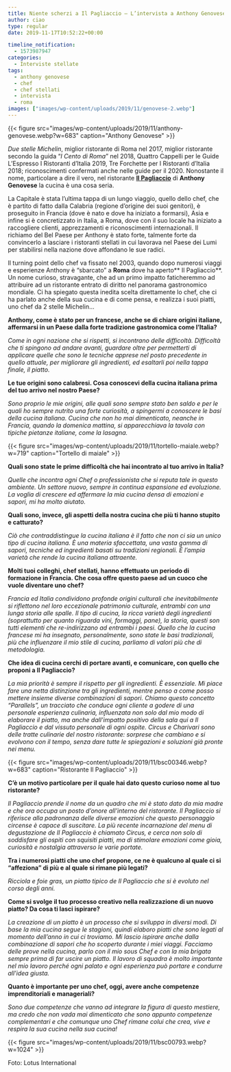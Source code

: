 ```yaml
---
title: Niente scherzi a Il Pagliaccio – L’intervista a Anthony Genovese
author: ciao
type: regular
date: 2019-11-17T10:52:22+00:00

timeline_notification:
  - 1573987947
categories:
  - Interviste stellate
tags:
  - anthony genovese
  - chef
  - chef stellati
  - intervista
  - roma
images: ["images/wp-content/uploads/2019/11/genovese-2.webp"]
---
```


{{< figure src="images/wp-content/uploads/2019/11/anthony-genovese.webp?w=683" caption="Anthony Genovese" >}}


_Due stelle Michelin_, miglior ristorante di Roma nel 2017, miglior ristorante secondo la guida “_I Cento di Roma_” nel 2018, Quattro Cappelli per le Guide L’Espresso I Ristoranti d’Italia 2019, Tre Forchette per I Ristoranti d’Italia 2018; riconoscimenti confermati anche nelle guide per il 2020. Nonostante il nome, particolare a dire il vero, nel ristorante&nbsp;**[Il Pagliaccio][1]** di&nbsp;**Anthony Genovese**&nbsp;la cucina è una cosa seria.

La Capitale è stata l’ultima tappa di un lungo viaggio, quello dello chef, che è partito di fatto dalla Calabria (regione d’origine dei suoi genitori), è proseguito in Francia (dove è nato e dove ha iniziato a formarsi), Asia e infine si è concretizzato in Italia, a Roma, dove con il suo locale ha iniziato a raccogliere clienti, apprezzamenti e riconoscimenti internazionali. Il richiamo del Bel Paese per Anthony è stato forte, talmente forte da convincerlo a lasciare i ristoranti stellati in cui lavorava nel Paese dei Lumi per stabilirsi nella nazione dove affondano le sue radici.

Il turning point dello chef va fissato nel 2003, quando dopo numerosi viaggi e esperienze Anthony è “sbarcato” a&nbsp;**Roma**&nbsp;dove ha aperto**&nbsp;Il Pagliaccio**. Un nome curioso, stravagante, che ad un primo impatto faticheremmo ad attribuire ad un ristorante entrato di diritto nel panorama gastronomico mondiale. Ci ha spiegato questa inedita scelta direttamente lo chef, che ci ha parlato anche della sua cucina e di come pensa, e realizza i suoi piatti, uno chef da 2 stelle Michelin…

**Anthony, come è stato per un francese, anche se di chiare origini italiane, affermarsi in un Paese dalla forte tradizione gastronomica come l’Italia?**

_Come in ogni nazione che si rispetti, si incontrano delle difficoltà. Difficoltà che ti spingono ad andare avanti, guardare oltre per permetterti di applicare quelle che sono le tecniche apprese nel posto precedente in quello attuale, per migliorare gli ingredienti, ed esaltarli poi nella tappa finale, il piatto._

**Le tue origini sono calabresi. Cosa conoscevi della cucina italiana prima del tuo arrivo nel nostro Paese?**

_Sono proprio le mie origini, alle quali sono sempre stato ben saldo e per le quali ho sempre nutrito una forte curiosità, a spingermi a conoscere le basi della cucina italiana. Cucina che non ho mai dimenticato, neanche in Francia, quando la domenica mattina, si apparecchiava la tavola con tipiche pietanze italiane, come la lasagna._


{{< figure src="images/wp-content/uploads/2019/11/tortello-maiale.webp?w=719" caption="Tortello di maiale" >}}


**Quali sono state le prime difficoltà che hai incontrato al tuo arrivo in Italia?**

_Quelle che incontra ogni Chef o professionista che si reputa tale in questo ambiente. Un settore nuovo, sempre in continua espansione ed evoluzione. La voglia di crescere ed affermare la mia cucina densa di emozioni e sapori, mi ha molto aiutato._

**Quali sono, invece, gli aspetti della nostra cucina che più ti hanno stupito e catturato?**

_Ciò che contraddistingue la cucina italiana è il fatto che non ci sia un unico tipo di cucina italiana. È una materia sfaccettata, una vasta gamma di sapori, tecniche ed ingredienti basati su tradizioni regionali. È l’ampia varietà che rende la cucina italiana attraente._

**Molti tuoi colleghi, chef stellati, hanno effettuato un periodo di formazione in Francia. Che cosa offre questo paese ad un cuoco che vuole diventare uno chef?**

_Francia ed Italia condividono profonde origini culturali che inevitabilmente si riflettono nel loro eccezionale patrimonio culturale, entrambi con una lunga storia alle spalle. Il tipo di cucina, la ricca varietà degli ingredienti (soprattutto per quanto riguarda vini, formaggi, pane), la storia, questi son tutti elementi che re-indirizzano ad entrambi i paesi. Quello che la cucina francese mi ha insegnato, personalmente, sono state le basi tradizionali, più che influenzare il mio stile di cucina, parliamo di valori più che di metodologia._

**Che idea di cucina cerchi di portare avanti, e comunicare, con quello che proponi a Il Pagliaccio?**

_La mia priorità è sempre il rispetto per gli ingredienti. È essenziale. Mi piace fare una netta distinzione tra gli ingredienti, mentre penso a come posso mettere insieme diverse combinazioni di sapori. Chiamo questo concetto “Parallels”, un tracciato che conduce ogni cliente a godere di una personale esperienza culinaria, influenzata non solo dal mio modo di elaborare il piatto, ma anche dall’impatto positivo della sala qui a Il Pagliaccio e dal vissuto personale di ogni ospite. Circus e Charivari sono delle tratte culinarie del nostro ristorante: sorprese che cambiano e si evolvono con il tempo, senza dare tutte le spiegazioni e soluzioni già pronte nei menu._


{{< figure src="images/wp-content/uploads/2019/11/bsc00346.webp?w=683" caption="Ristorante Il Pagliaccio" >}}


**C’è un motivo particolare per il quale hai dato questo curioso nome al tuo ristorante?**

_Il Pagliaccio prende il nome da un quadro che mi è stato dato da mia madre e che ora occupa un posto d’onore all’interno del ristorante. Il Pagliaccio si riferisce alla padronanza delle diverse emozioni che questo personaggio circense è capace di suscitare. La più recente incarnazione del menu di degustazione de Il Pagliaccio è chiamato Circus, e cerca non solo di soddisfare gli ospiti con squisiti piatti, ma di stimolare emozioni come gioia, curiosità e nostalgia attraverso le varie portate._

**Tra i numerosi piatti che uno chef propone, ce ne è qualcuno al quale ci si “affeziona” di più e al quale si rimane più legati?**

_Ricciola e foie gras, un piatto tipico de Il Pagliaccio che si è evoluto nel corso degli anni._

**Come si svolge il tuo processo creativo nella realizzazione di un nuovo piatto? Da cosa ti lasci ispirare?**

_La creazione di un piatto è un processo che si sviluppa in diversi modi. Di base la mia cucina segue le stagioni, quindi elaboro piatti che sono legati al momento dell’anno in cui ci troviamo. Mi lascio ispirare anche dalla combinazione di sapori che ho scoperto durante i miei viaggi. Facciamo delle prove nella cucina, parlo con il mio sous Chef e con la mia brigata sempre prima di far uscire un piatto. Il lavoro di squadra è molto importante nel mio lavoro perché ogni palato e ogni esperienza può portare e condurre all’idea giusta._

**Quanto è importante per uno chef, oggi, avere anche competenze imprenditoriali e manageriali?**

_Sono due competenze che vanno ad integrare la figura di questo mestiere, ma credo che non vada mai dimenticato che sono appunto competenze complementari e che comunque uno Chef rimane colui che crea, vive e respira la sua cucina nella sua cucina!_


{{< figure src="images/wp-content/uploads/2019/11/bsc00793.webp?w=1024" >}}


Foto: Lotus International

 [1]: https://www.ristoranteilpagliaccio.com/